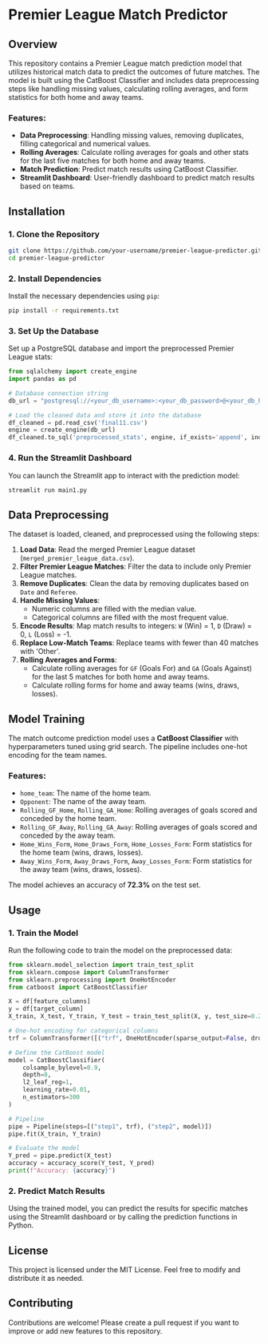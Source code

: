 # Premier League Match Predictor

## Overview

This repository contains a Premier League match prediction model that utilizes historical match data to predict the outcomes of future matches. The model is built using the CatBoost Classifier and includes data preprocessing steps like handling missing values, calculating rolling averages, and form statistics for both home and away teams.

### Features:

- **Data Preprocessing**: Handling missing values, removing duplicates, filling categorical and numerical values.
- **Rolling Averages**: Calculate rolling averages for goals and other stats for the last five matches for both home and away teams.
- **Match Prediction**: Predict match results using CatBoost Classifier.
- **Streamlit Dashboard**: User-friendly dashboard to predict match results based on teams.

## Installation

### 1. Clone the Repository
```bash
git clone https://github.com/your-username/premier-league-predictor.git
cd premier-league-predictor
```

### 2. Install Dependencies

Install the necessary dependencies using `pip`:
```bash
pip install -r requirements.txt
```

### 3. Set Up the Database

Set up a PostgreSQL database and import the preprocessed Premier League stats:

```python
from sqlalchemy import create_engine
import pandas as pd

# Database connection string
db_url = "postgresql://<your_db_username>:<your_db_password>@<your_db_host>/<your_db_name>?sslmode=require"

# Load the cleaned data and store it into the database
df_cleaned = pd.read_csv('final11.csv')
engine = create_engine(db_url)
df_cleaned.to_sql('preprocessed_stats', engine, if_exists='append', index=False)
```

### 4. Run the Streamlit Dashboard

You can launch the Streamlit app to interact with the prediction model:

```bash
streamlit run main1.py
```

## Data Preprocessing

The dataset is loaded, cleaned, and preprocessed using the following steps:

1. **Load Data**: Read the merged Premier League dataset (`merged_premier_league_data.csv`).
2. **Filter Premier League Matches**: Filter the data to include only Premier League matches.
3. **Remove Duplicates**: Clean the data by removing duplicates based on `Date` and `Referee`.
4. **Handle Missing Values**:
   - Numeric columns are filled with the median value.
   - Categorical columns are filled with the most frequent value.
5. **Encode Results**: Map match results to integers: `W` (Win) = 1, `D` (Draw) = 0, `L` (Loss) = -1.
6. **Replace Low-Match Teams**: Replace teams with fewer than 40 matches with 'Other'.
7. **Rolling Averages and Forms**:
   - Calculate rolling averages for `GF` (Goals For) and `GA` (Goals Against) for the last 5 matches for both home and away teams.
   - Calculate rolling forms for home and away teams (wins, draws, losses).

## Model Training

The match outcome prediction model uses a **CatBoost Classifier** with hyperparameters tuned using grid search. The pipeline includes one-hot encoding for the team names.

### Features:

- `home_team`: The name of the home team.
- `Opponent`: The name of the away team.
- `Rolling_GF_Home`, `Rolling_GA_Home`: Rolling averages of goals scored and conceded by the home team.
- `Rolling_GF_Away`, `Rolling_GA_Away`: Rolling averages of goals scored and conceded by the away team.
- `Home_Wins_Form`, `Home_Draws_Form`, `Home_Losses_Form`: Form statistics for the home team (wins, draws, losses).
- `Away_Wins_Form`, `Away_Draws_Form`, `Away_Losses_Form`: Form statistics for the away team (wins, draws, losses).

The model achieves an accuracy of **72.3%** on the test set.

## Usage

### 1. Train the Model

Run the following code to train the model on the preprocessed data:

```python
from sklearn.model_selection import train_test_split
from sklearn.compose import ColumnTransformer
from sklearn.preprocessing import OneHotEncoder
from catboost import CatBoostClassifier

X = df[feature_columns]
y = df[target_column]
X_train, X_test, Y_train, Y_test = train_test_split(X, y, test_size=0.2, random_state=42)

# One-hot encoding for categorical columns
trf = ColumnTransformer([("trf", OneHotEncoder(sparse_output=False, drop="first"), ['home_team', 'Opponent'])], remainder="passthrough")

# Define the CatBoost model
model = CatBoostClassifier(
    colsample_bylevel=0.9,
    depth=8,
    l2_leaf_reg=1,
    learning_rate=0.01,
    n_estimators=300
)

# Pipeline
pipe = Pipeline(steps=[("step1", trf), ("step2", model)])
pipe.fit(X_train, Y_train)

# Evaluate the model
Y_pred = pipe.predict(X_test)
accuracy = accuracy_score(Y_test, Y_pred)
print(f"Accuracy: {accuracy}")
```

### 2. Predict Match Results

Using the trained model, you can predict the results for specific matches using the Streamlit dashboard or by calling the prediction functions in Python.

## License

This project is licensed under the MIT License. Feel free to modify and distribute it as needed.

## Contributing

Contributions are welcome! Please create a pull request if you want to improve or add new features to this repository.


